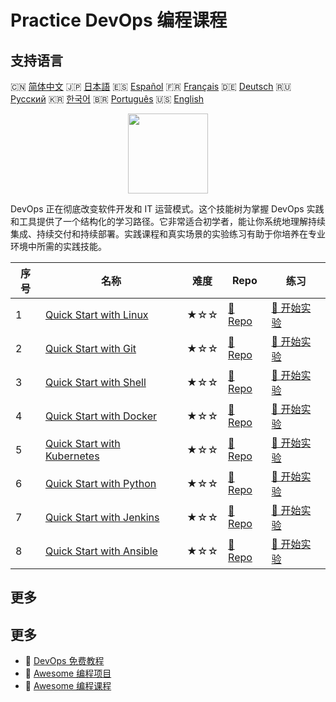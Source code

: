 # Practice DevOps 编程课程

## 支持语言

🇨🇳 [简体中文](README_zh.md) 🇯🇵 [日本語](README_ja.md) 🇪🇸 [Español](README_es.md) 🇫🇷 [Français](README_fr.md) 🇩🇪 [Deutsch](README_de.md) 🇷🇺 [Русский](README_ru.md) 🇰🇷 [한국어](README_ko.md) 🇧🇷 [Português](README_pt.md) 🇺🇸 [English](README.md) 

<div align="center">
<img width="128px" src="https://file.labex.io/path/a3Od9y18p0bV.png">
</div>

DevOps 正在彻底改变软件开发和 IT 运营模式。这个技能树为掌握 DevOps 实践和工具提供了一个结构化的学习路径。它非常适合初学者，能让你系统地理解持续集成、持续交付和持续部署。实践课程和真实场景的实验练习有助于你培养在专业环境中所需的实践技能。

|   序号 | 名称                                                                                   | 难度   | Repo                                                                 | 练习                                                                   |
|--------|----------------------------------------------------------------------------------------|--------|----------------------------------------------------------------------|------------------------------------------------------------------------|
|      1 | [Quick Start with Linux](https://labex.io/zh/courses/quick-start-with-linux)           | ★☆☆    | [🔗 Repo](https://github.com/labex-labs/quick-start-with-linux)      | [🚀 开始实验](https://labex.io/zh/courses/quick-start-with-linux)      |
|      2 | [Quick Start with Git](https://labex.io/zh/courses/quick-start-with-git)               | ★☆☆    | [🔗 Repo](https://github.com/labex-labs/quick-start-with-git)        | [🚀 开始实验](https://labex.io/zh/courses/quick-start-with-git)        |
|      3 | [Quick Start with Shell](https://labex.io/zh/courses/quick-start-with-shell)           | ★☆☆    | [🔗 Repo](https://github.com/labex-labs/quick-start-with-shell)      | [🚀 开始实验](https://labex.io/zh/courses/quick-start-with-shell)      |
|      4 | [Quick Start with Docker](https://labex.io/zh/courses/quick-start-with-docker)         | ★☆☆    | [🔗 Repo](https://github.com/labex-labs/quick-start-with-docker)     | [🚀 开始实验](https://labex.io/zh/courses/quick-start-with-docker)     |
|      5 | [Quick Start with Kubernetes](https://labex.io/zh/courses/quick-start-with-kubernetes) | ★☆☆    | [🔗 Repo](https://github.com/labex-labs/quick-start-with-kubernetes) | [🚀 开始实验](https://labex.io/zh/courses/quick-start-with-kubernetes) |
|      6 | [Quick Start with Python](https://labex.io/zh/courses/quick-start-with-python)         | ★☆☆    | [🔗 Repo](https://github.com/labex-labs/quick-start-with-python)     | [🚀 开始实验](https://labex.io/zh/courses/quick-start-with-python)     |
|      7 | [Quick Start with Jenkins](https://labex.io/zh/courses/quick-start-with-jenkins)       | ★☆☆    | [🔗 Repo](https://github.com/labex-labs/quick-start-with-jenkins)    | [🚀 开始实验](https://labex.io/zh/courses/quick-start-with-jenkins)    |
|      8 | [Quick Start with Ansible](https://labex.io/zh/courses/quick-start-with-ansible)       | ★☆☆    | [🔗 Repo](https://github.com/labex-labs/quick-start-with-ansible)    | [🚀 开始实验](https://labex.io/zh/courses/quick-start-with-ansible)    |

## 更多



## 更多

- 🔗 [DevOps 免费教程](https://github.com/labex-labs/devops-free-tutorials)
- 🔗 [Awesome 编程项目](https://github.com/labex-labs/awesome-programming-projects)
- 🔗 [Awesome 编程课程](https://github.com/labex-labs/awesome-programming-courses)

